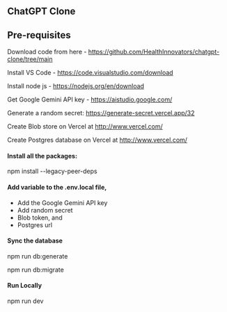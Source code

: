 ## ChatGPT Clone

## Pre-requisites

Download code from here - https://github.com/HealthInnovators/chatgpt-clone/tree/main

Install VS Code - https://code.visualstudio.com/download

Install node js - https://nodejs.org/en/download

Get Google Gemini API key - https://aistudio.google.com/

Generate a random secret: https://generate-secret.vercel.app/32

Create Blob store on Vercel at http://www.vercel.com/

Create Postgres database on Vercel at http://www.vercel.com/

#### Install all the packages:

npm install --legacy-peer-deps

#### Add variable to the .env.local file, 

- Add the Google Gemini API key
- Add random secret
- Blob token, and
- Postgres url

#### Sync the database

npm run db:generate

npm run db:migrate

#### Run Locally

npm run dev
